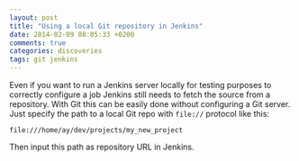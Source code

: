 ```yaml
---
layout: post
title: "Using a local Git repository in Jenkins"
date: 2014-02-09 08:05:33 +0200
comments: true
categories: discoveries
tags: git jenkins
---
```


Even if you want to run a Jenkins server locally for testing purposes to correctly configure a job Jenkins still needs to fetch the source from a repository. With Git this can be easily done without configuring a Git server. Just specify the path to a local Git repo with `file://` protocol like this:

```
file:///home/ay/dev/projects/my_new_project
```

Then input this path as repository URL in Jenkins.